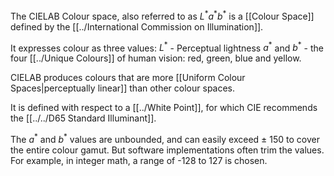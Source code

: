 The CIELAB Colour space, also referred to as $L^*a^*b^*$ is a [[Colour Space]] defined by the [[../International Commission on Illumination]].

It expresses colour as three values:
$L^*$ - Perceptual lightness
$a^*$ and $b^*$ - the four [[../Unique Colours]] of human vision: red, green, blue and yellow.

CIELAB produces colours that are more [[Uniform Colour Spaces|perceptually linear]] than other colour spaces.

It is defined with respect to a [[../White Point]], for which CIE recommends the [[../../D65 Standard Illuminant]].

The $a^*$ and $b^*$ values are unbounded, and can easily exceed $\pm$ 150 to cover the entire colour gamut. But software implementations often trim the values. For example, in integer math, a range of -128 to 127 is chosen.
